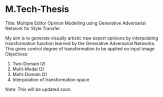 # M.Tech-Thesis

Title: Multiple Editor Opinion Modelling using Generative Adversarial Network for Style Transfer

My aim is to generate visually artistic new expert opinions by interpolating transformation function learned by the Generative Adversarial Networks. This gives control degree of transformation to be applied on input image
Objectives:

1) Two-Domain I2I
2) Multi-Modal I2I
3) Multi-Domain I2I
4) Interpolation of transformation space



Note: This will be updated soon.
